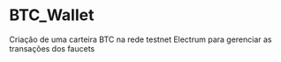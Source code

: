 # BTC_Wallet

Criação de uma carteira BTC na rede testnet
Electrum para gerenciar as transações dos faucets 
